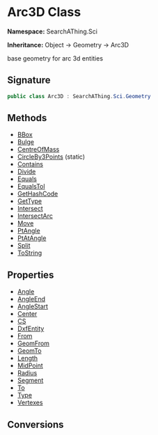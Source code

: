 # Arc3D Class
**Namespace:** SearchAThing.Sci

**Inheritance:** Object → Geometry → Arc3D

base geometry for arc 3d entities

## Signature
```csharp
public class Arc3D : SearchAThing.Sci.Geometry
```
## Methods
- [BBox](Arc3D/BBox.md)
- [Bulge](Arc3D/Bulge.md)
- [CentreOfMass](Arc3D/CentreOfMass.md)
- [CircleBy3Points](Arc3D/CircleBy3Points.md) (static)
- [Contains](Arc3D/Contains.md)
- [Divide](Arc3D/Divide.md)
- [Equals](Arc3D/Equals.md)
- [EqualsTol](Arc3D/EqualsTol.md)
- [GetHashCode](Arc3D/GetHashCode.md)
- [GetType](Arc3D/GetType.md)
- [Intersect](Arc3D/Intersect.md)
- [IntersectArc](Arc3D/IntersectArc.md)
- [Move](Arc3D/Move.md)
- [PtAngle](Arc3D/PtAngle.md)
- [PtAtAngle](Arc3D/PtAtAngle.md)
- [Split](Arc3D/Split.md)
- [ToString](Arc3D/ToString.md)
## Properties
- [Angle](Arc3D/Angle.md)
- [AngleEnd](Arc3D/AngleEnd.md)
- [AngleStart](Arc3D/AngleStart.md)
- [Center](Arc3D/Center.md)
- [CS](Arc3D/CS.md)
- [DxfEntity](Arc3D/DxfEntity.md)
- [From](Arc3D/From.md)
- [GeomFrom](Arc3D/GeomFrom.md)
- [GeomTo](Arc3D/GeomTo.md)
- [Length](Arc3D/Length.md)
- [MidPoint](Arc3D/MidPoint.md)
- [Radius](Arc3D/Radius.md)
- [Segment](Arc3D/Segment.md)
- [To](Arc3D/To.md)
- [Type](Arc3D/Type.md)
- [Vertexes](Arc3D/Vertexes.md)
## Conversions

